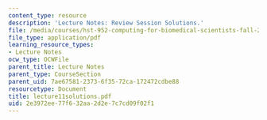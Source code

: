 ```yaml
---
content_type: resource
description: 'Lecture Notes: Review Session Solutions.'
file: /media/courses/hst-952-computing-for-biomedical-scientists-fall-2002/2e3972ee77f632aa2d2e7c7cd09f02f1_lecture11solutions.pdf
file_type: application/pdf
learning_resource_types:
- Lecture Notes
ocw_type: OCWFile
parent_title: Lecture Notes
parent_type: CourseSection
parent_uid: 7ae67581-2373-6f35-72ca-172472cdbe88
resourcetype: Document
title: lecture11solutions.pdf
uid: 2e3972ee-77f6-32aa-2d2e-7c7cd09f02f1
---
```

